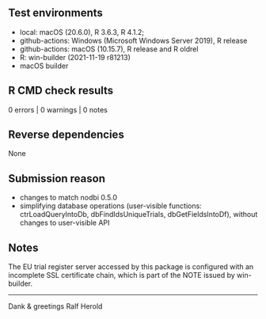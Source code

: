 ## Test environments

* local: macOS (20.6.0), R 3.6.3, R 4.1.2;
* github-actions: Windows (Microsoft Windows Server 2019), R release
* github-actions: macOS (10.15.7), R release and R oldrel
* R: win-builder (2021-11-19 r81213)
* macOS builder

## R CMD check results

0 errors | 0 warnings | 0 notes

## Reverse dependencies

None

## Submission reason
* changes to match nodbi 0.5.0 
* simplifying database operations (user-visible functions: 
  ctrLoadQueryIntoDb, dbFindIdsUniqueTrials, dbGetFieldsIntoDf), 
  without changes to user-visible API

## Notes

The EU trial register server accessed by this package is configured
with an incomplete SSL certificate chain, which is part of the NOTE
issued by win-builder.

----------
Dank & greetings
Ralf Herold
